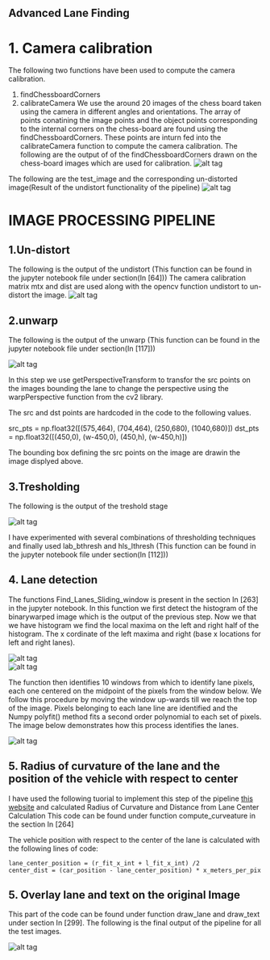 ## Advanced Lane Finding

# 1. Camera calibration 
 The following two functions have been used to compute the camera calibration.
 1. findChessboardCorners 
 2. calibrateCamera 
 We use the around 20 images of the chess board taken using the camera in different angles and orientations.
 The array of points  conatining the image points and the object points corresponding to the internal corners on the chess-board are found using the findChessboardCorners. These points are inturn fed into the calibrateCamera function to compute the camera calibration.
 The following are the output of of the findChessboardCorners drawn on the chess-board images which are used for calibration.
 ![alt tag](https://github.com/raghu467/Advanced_lane_detection_p4/blob/master/Readme_images/1.Draw_corners.png)
 
 
 The following are the test_image and the corresponding un-distorted image(Result of the undistort functionality of the pipeline)
 ![alt tag](https://github.com/raghu467/Advanced_lane_detection_p4/blob/master/Readme_images/2.1chess_board_undistort.png)
 
 
 # IMAGE PROCESSING PIPELINE
 
 
 ## 1.Un-distort 
 The following is the output of the undistort (This function can be found in the jupyter notebook file under section(In [64]))
 The camera calibration matrix mtx and dist are used along with the opencv function undistort to un-distort the image.
 ![alt tag](https://github.com/raghu467/Advanced_lane_detection_p4/blob/master/Readme_images/3.%20Distor_un_Distort.png)
 
 

## 2.unwarp
 The following is the output of the unwarp (This function can be found in the jupyter notebook file under section(In [117]))
 
 ![alt tag](https://github.com/raghu467/Advanced_lane_detection_p4/blob/master/Readme_images/4.distort_unwrap.png)
 
 In this step we use getPerspectiveTransform to transfor the src points on the images bounding the lane to change the perspective using  the warpPerspective function from the  cv2 library.
 
The src and dst points are hardcoded in the code to the following values.

src_pts = np.float32([(575,464),
                  (704,464), 
                  (250,680), 
                  (1040,680)])
dst_pts = np.float32([(450,0),
                  (w-450,0),
                  (450,h),
                  (w-450,h)])
 
 The bounding box defining the src points on the image are drawin the image displyed above.
## 3.Tresholding 
The following is the output of the treshold stage<br>

 ![alt tag](https://github.com/raghu467/Advanced_lane_detection_p4/blob/master/Readme_images/5.pipeline_output_all_images.png)<br>
 
 I have experimented with several combinations of thresholding techniques and finally used lab_bthresh and hls_lthresh (This function can be found in the jupyter notebook file under section(In [112]))<br>

## 4. Lane detection

The functions Find_Lanes_Sliding_window is present in the section In [263] in the jupyter notebook.
In this function we first detect the histogram of the binarywarped image which is the output of the previous step.
Now we that we have histogram we find the local maxima on the left and right half of the histogram. The x cordinate of the left maxima and right (base x locations for left and right lanes).

![alt tag](https://github.com/raghu467/Advanced_lane_detection_p4/blob/master/Readme_images/5.1.4.histogram.png)<br>
![alt tag](https://github.com/raghu467/Advanced_lane_detection_p4/blob/master/Readme_images/5.1.1.histogram.png)<br>
 
 
The function then identifies 10 windows from which to identify lane pixels, each one centered on the midpoint of the pixels from the window below. We follow this procedure by moving the window up-wards till we reach the top of the image. Pixels belonging to each lane line are identified and the Numpy polyfit() method fits a second order polynomial to each set of pixels. The image below demonstrates how this process identifies the lanes.

![alt tag](https://github.com/raghu467/Advanced_lane_detection_p4/blob/master/Readme_images/5.2.lane_lines_sliding_window.png)<br>


## 5. Radius of curvature of the lane and the position of the vehicle with respect to center

I have used the following tuorial to implement this step of the pipeline [this website](http://www.intmath.com/applications-differentiation/8-radius-curvature.php) and calculated Radius of Curvature and Distance from Lane Center Calculation
This code can be found under function compute_curveature in the section In [264]


The vehicle position with respect to the center of the lane is calculated with the following lines of code:

```
lane_center_position = (r_fit_x_int + l_fit_x_int) /2
center_dist = (car_position - lane_center_position) * x_meters_per_pix

```


## 5. Overlay lane and text on the original Image

This part of the code can be found under function draw_lane and draw_text under section In [299].
The following is the final output of the pipeline for all the test images.


![alt tag](https://github.com/raghu467/Advanced_lane_detection_p4/blob/master/Readme_images/6.final_pipeline.png)<br>





 
